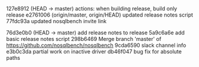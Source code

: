 127e8912 (HEAD -> master) actions: when building release, build only release
e2761006 (origin/master, origin/HEAD) updated release notes script
77fdc93a updated nosqlbench invite link

76d3e0b0 (HEAD -> master) add release notes to release
5a9c6a6e add basic release notes script
298b6469 Merge branch 'master' of https://github.com/nosqlbench/nosqlbench
9cda6590 slack channel info
e3b0c3da partial work on inactive driver
db46f047 bug fix for absolute paths

